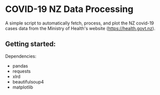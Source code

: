 # COVID-19 NZ Data Processing

A simple script to automatically fetch, process, and plot the NZ covid-19 cases data from the Ministry of Health's website (https://health.govt.nz).

Getting started:
- 
Dependencies:
- pandas
- requests
- xlrd
- beautifulsoup4
- matplotlib